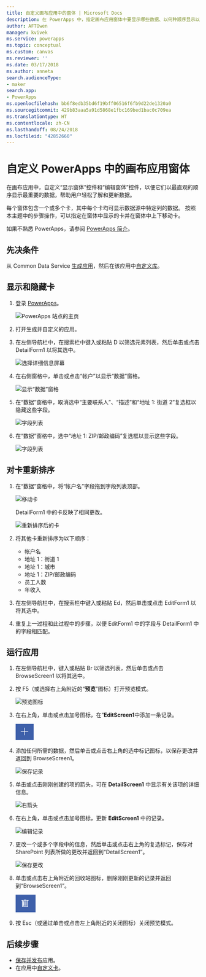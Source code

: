 ```yaml
---
title: 自定义画布应用中的窗体 | Microsoft Docs
description: 在 PowerApps 中，指定画布应用窗体中要显示哪些数据、以何种顺序显示以及在哪些控件中显示。
author: AFTOwen
manager: kvivek
ms.service: powerapps
ms.topic: conceptual
ms.custom: canvas
ms.reviewer: ''
ms.date: 03/17/2018
ms.author: anneta
search.audienceType:
- maker
search.app:
- PowerApps
ms.openlocfilehash: bb6f8edb35bd6f19bff06516f6fb9d22de1320a0
ms.sourcegitcommit: 429b83aaa5a91d5868e1fbc169bed1bac0c709ea
ms.translationtype: HT
ms.contentlocale: zh-CN
ms.lasthandoff: 08/24/2018
ms.locfileid: "42852660"
---
```

# <a name="customize-a-canvas-app-form-in-powerapps"></a>自定义 PowerApps 中的画布应用窗体

在画布应用中，自定义“显示窗体”控件和“编辑窗体”控件，以便它们以最直观的顺序显示最重要的数据，帮助用户轻松了解和更新数据。

每个窗体包含一个或多个卡，其中每个卡均可显示数据源中特定列的数据。 按照本主题中的步骤操作，可以指定在窗体中显示的卡并在窗体中上下移动卡。

如果不熟悉 PowerApps，请参阅 [PowerApps 简介](getting-started.md)。

## <a name="prerequisites"></a>先决条件

从 Common Data Service [生成应用](data-platform-create-app.md)，然后在该应用中[自定义库](customize-layout-sharepoint.md)。

## <a name="show-and-hide-cards"></a>显示和隐藏卡

1. 登录 [PowerApps](http://web.powerapps.com?utm_source=padocs&utm_medium=linkinadoc&utm_campaign=referralsfromdoc)。

    ![PowerApps 站点的主页](./media/customize-forms-sharepoint/sign-in.png)


1. 打开生成并自定义的应用。

1. 在左侧导航栏中，在搜索栏中键入或粘贴 D 以筛选元素列表，然后单击或点击 DetailForm1 以将其选中。

    ![选择详细信息屏幕](./media/customize-forms-sharepoint/select-detailform.png)

1. 在右侧窗格中，单击或点击“帐户”以显示“数据”窗格。

    ![显示“数据”窗格](./media/customize-forms-sharepoint/show-data-pane.png)

1. 在“数据”窗格中，取消选中“主要联系人”、“描述”和“地址 1: 街道 2”复选框以隐藏这些字段。

    ![字段列表](./media/customize-forms-sharepoint/hide-fields.png)

1.  在“数据”窗格中，选中“地址 1: ZIP/邮政编码”复选框以显示这些字段。

    ![字段列表](./media/customize-forms-sharepoint/show-field.png)

## <a name="reorder-the-cards"></a>对卡重新排序
1. 在“数据”窗格中，将“帐户名”字段拖到字段列表顶部。

    ![移动卡](./media/customize-forms-sharepoint/move-card.png)

    DetailForm1 中的卡反映了相同更改。

    ![重新排序后的卡](./media/customize-forms-sharepoint/reordered-card.png)

1. 将其他卡重新排序为以下顺序：

    - 帐户名
    - 地址 1：街道 1
    - 地址 1：城市
    - 地址 1：ZIP/邮政编码
    - 员工人数
    - 年收入

1. 在左侧导航栏中，在搜索栏中键入或粘贴 Ed，然后单击或点击 EditForm1 以将其选中。

1. 重复上一过程和此过程中的步骤，以便 EditForm1 中的字段与 DetailForm1 中的字段相匹配。

## <a name="run-the-app"></a>运行应用
1. 在左侧导航栏中，键入或粘贴 Br 以筛选列表，然后单击或点击 BrowseScreen1 以将其选中。

2. 按 F5（或选择右上角附近的“**预览**”图标）打开预览模式。

    ![预览图标](./media/customize-forms-sharepoint/open-preview.png)

3. 在右上角，单击或点击加号图标，在“**EditScreen1**中添加一条记录。

    ![添加记录](./media/customize-forms-sharepoint/add-record.png)

4. 添加任何所需的数据，然后单击或点击右上角的选中标记图标，以保存更改并返回到 BrowseScreen1。

    ![保存记录](./media/customize-forms-sharepoint/save-record.png)

5. 单击或点击刚刚创建的项的箭头，可在 **DetailScreen1** 中显示有关该项的详细信息。  

    ![右箭头](./media/customize-forms-sharepoint/right-arrow.png)

6. 在右上角，单击或点击加号图标，更新 **EditScreen1** 中的记录。

    ![编辑记录](./media/customize-forms-sharepoint/edit-record.png)

7. 更改一个或多个字段中的信息，然后单击或点击右上角的复选标记，保存对 SharePoint 列表所做的更改并返回到“DetailScreen1”。  

    ![保存更改](./media/customize-forms-sharepoint/save-record.png)

8. 单击或点击右上角附近的回收站图标，删除刚刚更新的记录并返回到“BrowseScreen1”。

    ![删除记录](./media/customize-forms-sharepoint/delete-record.png)

9. 按 Esc（或通过单击或点击左上角附近的关闭图标）关闭预览模式。

## <a name="next-steps"></a>后续步骤
- [保存并发布](save-publish-app.md)应用。
- 在应用中[自定义卡](customize-card.md)。
